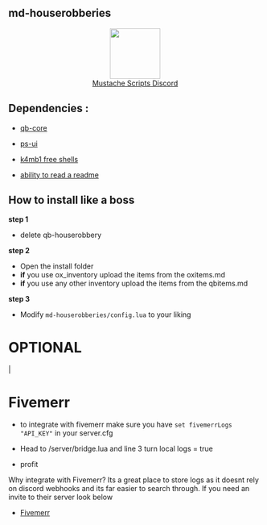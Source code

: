 ## md-houserobberies

<div align="center">
  <a href="https://discord.gg/sAMzrB4DDx">
    <img align="center" src="https://cdn.discordapp.com/attachments/1164709522691076120/1185676859363557457/Discord_logo.svg.png?ex=65907aa0&is=657e05a0&hm=dd2a8924c3a3d84507747ab2bac036e5fc219c697e084c9aa13ba468ff725bde&" width="100">
  </a><br>
  <a href="https://discord.gg/sAMzrB4DDx">Mustache Scripts Discord</a><br>
</div>


## Dependencies :

- [qb-core](https://github.com/qbcore-framework/qb-core)

- [ps-ui](https://github.com/Project-Sloth/ps-ui)

- [k4mb1 free shells](https://forum.cfx.re/t/free-props-starter-shells-for-housing-scripts/4826922)

- [ability to read a readme](https://www.hookedonphonics.com/)

## How to install like a boss
**step 1**

- delete qb-houserobbery

**step 2**
- Open the install folder
- **if** you use ox_inventory upload the items from the oxitems.md
- **if** you use any other inventory upload the items from the qbitems.md

**step 3**

- Modify `md-houserobberies/config.lua` to your liking

<h1>OPTIONAL</h1>|

<h1>Fivemerr</h1>

- to integrate with fivemerr make sure you have  ```set fivemerrLogs "API_KEY"```   in your server.cfg
   
- Head to /server/bridge.lua and line 3 turn local logs = true
  
- profit

Why integrate with Fivemerr? Its a great place to store logs as it doesnt rely on discord webhooks and its far easier to search through. If you need an invite to their server look below
- [Fivemerr](discord.gg/fivemerr)
